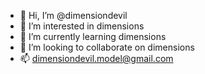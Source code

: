 - 👋 Hi, I’m @dimensiondevil
- 👀 I’m interested in dimensions
- 🌱 I’m currently learning dimensions
- 💞️ I’m looking to collaborate on dimensions
- 📫 dimensiondevil.model@gmail.com

<!---
dimensiondevil/dimensiondevil is a ✨ special ✨ repository because its `README.md` (this file) appears on your GitHub profile.
You can click the Preview link to take a look at your changes.
--->
